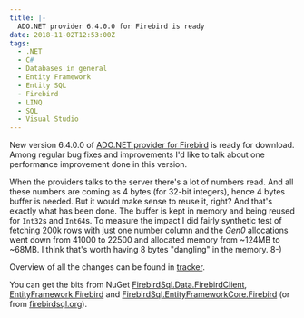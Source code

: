 ```yaml
---
title: |-
  ADO.NET provider 6.4.0.0 for Firebird is ready
date: 2018-11-02T12:53:00Z
tags:
  - .NET
  - C#
  - Databases in general
  - Entity Framework
  - Entity SQL
  - Firebird
  - LINQ
  - SQL
  - Visual Studio
---
```

New version 6.4.0.0 of [ADO.NET provider for Firebird][1] is ready for download. Among regular bug fixes and improvements I'd like to talk about one performance improvement done in this version.

<!-- excerpt -->

When the providers talks to the server there's a lot of numbers read. And all these numbers are coming as 4 bytes (for 32-bit integers), hence 4 bytes buffer is needed. But it would make sense to reuse it, right? And that's exactly what has been done. The buffer is kept in memory and being reused for `Int32`s and `Int64`s. To measure the impact I did fairly synthetic test of fetching 200k rows with just one number column and the _Gen0_ allocations went down from 41000 to 22500 and allocated memory from ~124MB to ~68MB. I think that's worth having 8 bytes "dangling" in the memory. 8-)  

Overview of all the changes can be found in [tracker][5].

You can get the bits from NuGet [FirebirdSql.Data.FirebirdClient][2], [EntityFramework.Firebird][3] and [FirebirdSql.EntityFrameworkCore.Firebird][4] (or from [firebirdsql.org][1]).

[1]: http://www.firebirdsql.org/en/net-provider/
[2]: http://www.nuget.org/packages/FirebirdSql.Data.FirebirdClient/
[3]: http://www.nuget.org/packages/EntityFramework.Firebird/
[4]: http://www.nuget.org/packages/FirebirdSql.EntityFrameworkCore.Firebird/
[5]: http://tracker.firebirdsql.org/browse/DNET/fixforversion/10884